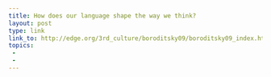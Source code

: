 ```yaml
---
title: How does our language shape the way we think?
layout: post
type: link
link_to: http://edge.org/3rd_culture/boroditsky09/boroditsky09_index.html
topics:
 - 
 - 
---
```

&nbsp;